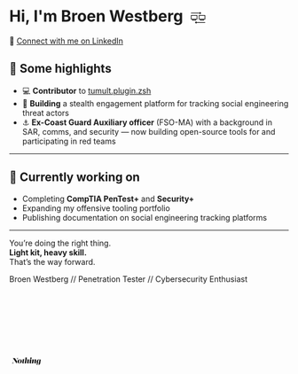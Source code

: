 <h1>Hi, I'm Broen Westberg <img src="https://raw.githubusercontent.com/broeneatsdinner/broeneatsdinner/main/assets/icons/computer_talk_vectorized.svg" alt="Computer Talk" style="vertical-align: middle; margin: 0 4px 0 4px; height: 1em;"></h1>

🔗 [Connect with me on LinkedIn](https://www.linkedin.com/in/broen)

## 🔧 Some highlights

- 💻 **Contributor** to [tumult.plugin.zsh](https://github.com/unixorn/tumult.plugin.zsh)  
- 🧠 **Building** a stealth engagement platform for tracking social engineering threat actors  
- ⚓ **Ex-Coast Guard Auxiliary officer** (FSO-MA) with a background in SAR, comms, and security — now building open-source tools for and participating in red teams

---

## 📌 Currently working on

- Completing **CompTIA PenTest+** and **Security+**  
- Expanding my offensive tooling portfolio  
- Publishing documentation on social engineering tracking platforms

---

You’re doing the right thing.  
**Light kit, heavy skill.**  
That’s the way forward.  


Broen Westberg // Penetration Tester // Cybersecurity Enthusiast

<br><br><br><br><br><br>

<img src="https://raw.githubusercontent.com/broeneatsdinner/broeneatsdinner/main/assets/icons/nothing_logo_vectorized.svg" alt="Computer Talk" style="vertical-align: middle; margin: 0 4px 0 4px; height: 1em;">
